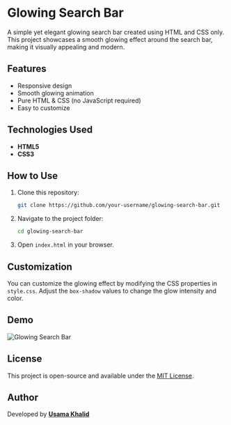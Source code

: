 # Glowing Search Bar

A simple yet elegant glowing search bar created using HTML and CSS only. This project showcases a smooth glowing effect around the search bar, making it visually appealing and modern.

## Features
- Responsive design
- Smooth glowing animation
- Pure HTML & CSS (no JavaScript required)
- Easy to customize

## Technologies Used
- **HTML5**
- **CSS3**

## How to Use
1. Clone this repository:
   ```bash
   git clone https://github.com/your-username/glowing-search-bar.git
   ```
2. Navigate to the project folder:
   ```bash
   cd glowing-search-bar
   ```
3. Open `index.html` in your browser.

## Customization
You can customize the glowing effect by modifying the CSS properties in `style.css`. Adjust the `box-shadow` values to change the glow intensity and color.

## Demo
![Glowing Search Bar](https://github.com/user-attachments/assets/0aacb432-e02d-4329-8215-2dbac188c8f2)

## License
This project is open-source and available under the [MIT License](LICENSE).

## Author
Developed by [**Usama Khalid**](https://github.com/usama0155)
